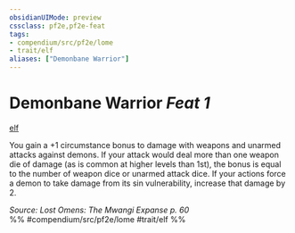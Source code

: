 ```yaml
---
obsidianUIMode: preview
cssclass: pf2e,pf2e-feat
tags:
- compendium/src/pf2e/lome
- trait/elf
aliases: ["Demonbane Warrior"]
---
```

# Demonbane Warrior  *Feat 1*  
[elf](../../Rules/traits/elf.md)  


You gain a +1 circumstance bonus to damage with weapons and unarmed attacks against demons. If your attack would deal more than one weapon die of damage (as is common at higher levels than 1st), the bonus is equal to the number of weapon dice or unarmed attack dice. If your actions force a demon to take damage from its sin vulnerability, increase that damage by 2.

*Source: Lost Omens: The Mwangi Expanse p. 60*  
%% #compendium/src/pf2e/lome #trait/elf %%